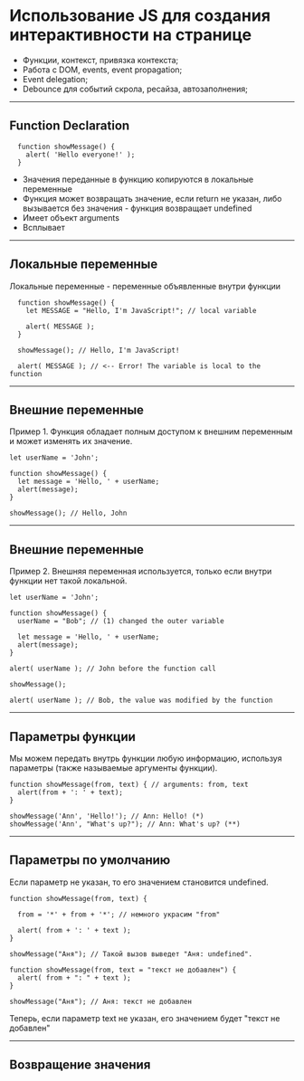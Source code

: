 # Использование JS для создания интерактивности на странице

- Функции, контекст, привязка контекста;
- Работа с DOM, events, event propagation;
- Event delegation;
- Debounce для событий скрола, ресайза, автозаполнения;

---

## Function Declaration

```
  function showMessage() {
    alert( 'Hello everyone!' );
  }
```

- Значения переданные в функцию копируются в локальные переменные
- Функция может возвращать значение, если return не указан, либо вызывается без значения - функция возвращает undefined
- Имеет объект arguments
- Всплывает

---

## Локальные переменные

Локальные переменные - переменные объявленные внутри функции

```
  function showMessage() {
    let MESSAGE = "Hello, I'm JavaScript!"; // local variable

    alert( MESSAGE );
  }

  showMessage(); // Hello, I'm JavaScript!

  alert( MESSAGE ); // <-- Error! The variable is local to the function
```

---

## Внешние переменные

Пример 1.
Функция обладает полным доступом к внешним переменным и может изменять их значение.

```
let userName = 'John';

function showMessage() {
  let message = 'Hello, ' + userName;
  alert(message);
}

showMessage(); // Hello, John
```

---

## Внешние переменные

Пример 2. Внешняя переменная используется, только если внутри функции нет такой локальной.

```
let userName = 'John';

function showMessage() {
  userName = "Bob"; // (1) changed the outer variable

  let message = 'Hello, ' + userName;
  alert(message);
}

alert( userName ); // John before the function call

showMessage();

alert( userName ); // Bob, the value was modified by the function
```

---

## Параметры функции

Мы можем передать внутрь функции любую информацию, используя параметры (также называемые аргументы функции).

```
function showMessage(from, text) { // arguments: from, text
  alert(from + ': ' + text);
}

showMessage('Ann', 'Hello!'); // Ann: Hello! (*)
showMessage('Ann', "What's up?"); // Ann: What's up? (**)
```

---

## Параметры по умолчанию

Если параметр не указан, то его значением становится undefined.

```
function showMessage(from, text) {

  from = '*' + from + '*'; // немного украсим "from"

  alert( from + ': ' + text );
}

showMessage("Аня"); // Такой вызов выведет "Аня: undefined".
```

```
function showMessage(from, text = "текст не добавлен") {
  alert( from + ": " + text );
}

showMessage("Аня"); // Аня: текст не добавлен
```

Теперь, если параметр text не указан, его значением будет "текст не добавлен"

---

## Возвращение значения
